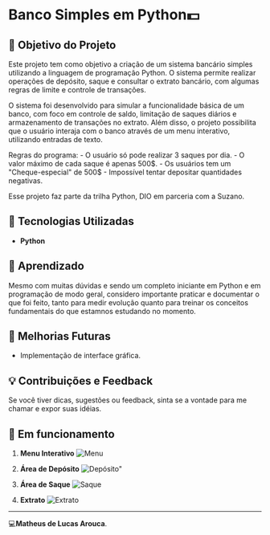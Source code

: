 # Banco Simples em Python💵  

## 🎯 Objetivo do Projeto  
Este projeto tem como objetivo a criação de um sistema bancário simples utilizando a linguagem de programação Python. O sistema permite realizar operações de depósito, saque e consultar o extrato bancário, com algumas regras de limite e controle de transações.

O sistema foi desenvolvido para simular a funcionalidade básica de um banco, com foco em controle de saldo, limitação de saques diários e armazenamento de transações no extrato. Além disso, o projeto possibilita que o usuário interaja com o banco através de um menu interativo, utilizando entradas de texto.

Regras do programa:
    - O usuário só pode realizar 3 saques por dia.
    - O valor máximo de cada saque é apenas 500$.
    - Os usuários tem um "Cheque-especial" de 500$
    - Impossível tentar depositar quantidades negativas.

Esse projeto faz parte da trilha Python, DIO em parceria com a Suzano.

## 🐍 Tecnologias Utilizadas  
- **Python** 

## 🚀 Aprendizado  
Mesmo com muitas dúvidas e sendo um completo iniciante em Python e em programação de modo geral, considero importante praticar e documentar o que foi feito, tanto para medir evolução quanto para treinar os conceitos fundamentais do que estamnos estudando no momento.  

## 📱 Melhorias Futuras  
-  Implementação de interface gráfica.

## 💡 Contribuições e Feedback  
Se você tiver dicas, sugestões ou feedback, sinta se a vontade para me chamar e expor suas idéias.

## 📸 Em funcionamento

1. **Menu Interativo**
![Menu](https://github.com/user-attachments/assets/0d01c350-af46-4168-9981-33121d0a2156)


3. **Área de Depósito**
![Depósito"](https://github.com/user-attachments/assets/ebc21665-1177-4a74-8493-d196d7387fcd)


5. **Área de Saque**
![Saque](https://github.com/user-attachments/assets/e726cffb-ae97-421c-a601-5a6aae01dd8c)


7. **Extrato**
![Extrato](https://github.com/user-attachments/assets/0521ebea-f29a-41e0-b6b2-37dd110f4f7d)






---  

💻**Matheus de Lucas Arouca**.  
